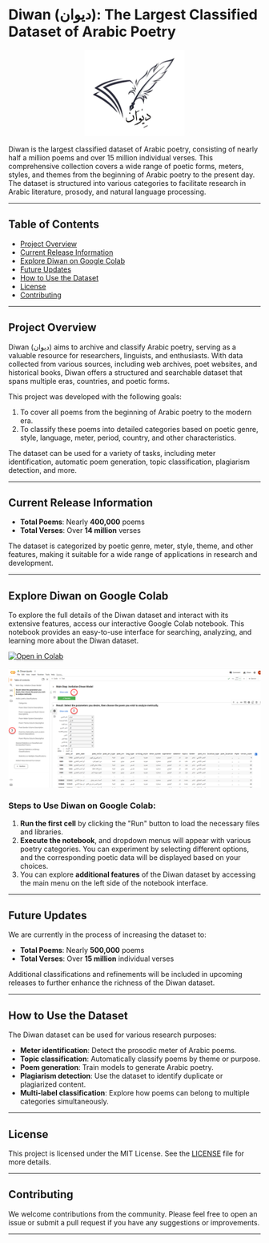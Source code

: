 # Diwan (ديوان): The Largest Classified Dataset of Arabic Poetry

 <p align="center"> 
 <img src = "https://raw.githubusercontent.com/NoorBayan/Diwan/main/images/DiwanLogo.png" width = "200px"/>
 </p>

Diwan is the largest classified dataset of Arabic poetry, consisting of nearly half a million poems and over 15 million individual verses. This comprehensive collection covers a wide range of poetic forms, meters, styles, and themes from the beginning of Arabic poetry to the present day. The dataset is structured into various categories to facilitate research in Arabic literature, prosody, and natural language processing.

---

## Table of Contents
- [Project Overview](#project-overview)
- [Current Release Information](#current-release-information)
- [Explore Diwan on Google Colab](#explore-diwan-on-google-colab)
- [Future Updates](#future-updates)
- [How to Use the Dataset](#how-to-use-the-dataset)
- [License](#license)
- [Contributing](#contributing)

---

## Project Overview

Diwan (ديوان) aims to archive and classify Arabic poetry, serving as a valuable resource for researchers, linguists, and enthusiasts. With data collected from various sources, including web archives, poet websites, and historical books, Diwan offers a structured and searchable dataset that spans multiple eras, countries, and poetic forms.

This project was developed with the following goals:
1. To cover all poems from the beginning of Arabic poetry to the modern era.
2. To classify these poems into detailed categories based on poetic genre, style, language, meter, period, country, and other characteristics.

The dataset can be used for a variety of tasks, including meter identification, automatic poem generation, topic classification, plagiarism detection, and more.

---


## Current Release Information

- **Total Poems**: Nearly **400,000** poems
- **Total Verses**: Over **14 million** verses

The dataset is categorized by poetic genre, meter, style, theme, and other features, making it suitable for a wide range of applications in research and development.

---

## Explore Diwan on Google Colab

To explore the full details of the Diwan dataset and interact with its extensive features, access our interactive Google Colab notebook. This notebook provides an easy-to-use interface for searching, analyzing, and learning more about the Diwan dataset.

[![Open in Colab](https://colab.research.google.com/assets/colab-badge.svg)](https://colab.research.google.com/drive/1c2AsPfdwj4ELEypTEmsSTewtVQ8MVXP3?usp=drive_link)

 <p align="center">
   <img src = "https://raw.githubusercontent.com/NoorBayan/Diwan/main/images/DiwanColab.png" width = "800px"/>
 </p>

### Steps to Use Diwan on Google Colab:

1. **Run the first cell** by clicking the "Run" button to load the necessary files and libraries.
2. **Execute the notebook**, and dropdown menus will appear with various poetry categories. You can experiment by selecting different options, and the corresponding poetic data will be displayed based on your choices.
3. You can explore **additional features** of the Diwan dataset by accessing the main menu on the left side of the notebook interface.

---

## Future Updates

We are currently in the process of increasing the dataset to:
- **Total Poems**: Nearly **500,000** poems
- **Total Verses**: Over **15 million** individual verses

Additional classifications and refinements will be included in upcoming releases to further enhance the richness of the Diwan dataset.

---

## How to Use the Dataset

The Diwan dataset can be used for various research purposes:
- **Meter identification**: Detect the prosodic meter of Arabic poems.
- **Topic classification**: Automatically classify poems by theme or purpose.
- **Poem generation**: Train models to generate Arabic poetry.
- **Plagiarism detection**: Use the dataset to identify duplicate or plagiarized content.
- **Multi-label classification**: Explore how poems can belong to multiple categories simultaneously.

---

## License

This project is licensed under the MIT License. See the [LICENSE](LICENSE) file for more details.

---

## Contributing

We welcome contributions from the community. Please feel free to open an issue or submit a pull request if you have any suggestions or improvements.

---
